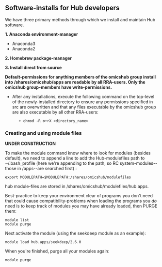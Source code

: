 <h2> Software-installs for Hub developers</h2>
We have three primary methods through which we install and maintain Hub software. 

**1. Anaconda environment-manager**

   + Anaconda3
   + Anaconda2

**2. Homebrew package-manager**

**3. Install direct from source**



**Default-permissions for anything members of the omicshub group install into /shares/omicshub/apps are readable by all RRA-users. Only the omicshub group-members have write-permissions.**

   + After any installations, execute the following command on the top-level of the newly-installed directory to ensure any permissions specified in src are overwritten and that any files executable by the omicshub group are also executable by all other RRA-users:
    
            + chmod -R o+rX <directory_name>
    
    

### Creating and using module files ###

**UNDER CONSTRUCTION**

To make the module command know where to look for modules (besides default), we need to append a line to add the Hub-modulefiles path to ~/.bash_profile (here we're appending to the path, so RC system-modules--those in /apps--are searched first) :

    export MODULEPATH=$MODULEPATH:/shares/omicshub/modulefiles

   hub module-files are stored in /shares/omicshub/modulefiles/hub.apps.
   
 Best-practice to keep your environment clear of programs you don't need that could cause compatibility-problems when loading the programs you *do* need is to keep track of modules you may have already loaded, then PURGE them:
 
    module list
    module purge
   
   Next activate the module (using the seekdeep module as an example):

    module load hub.apps/seekdeep/2.6.0
    
   When you're finished, purge all your modules again:
   
    module purge





